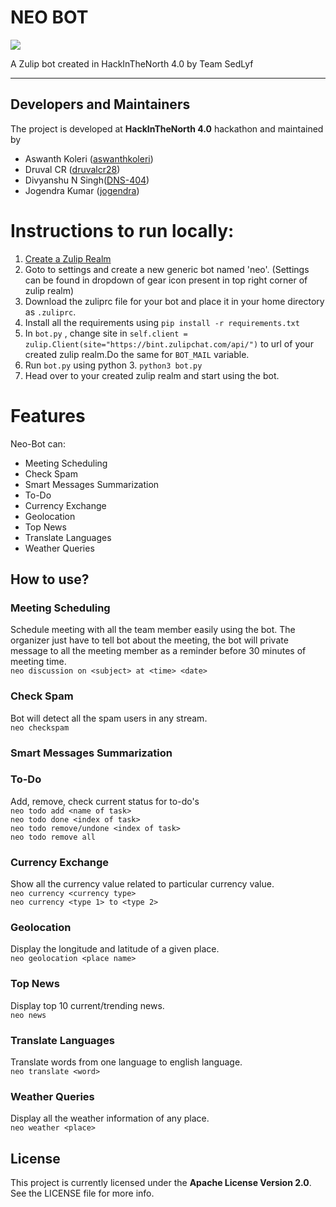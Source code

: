 # NEO BOT

<img src="https://user-images.githubusercontent.com/20956124/55281725-cba30300-535e-11e9-9fb6-d55e0a03aeb8.png">

A Zulip bot created in HackInTheNorth 4.0 by Team SedLyf

---

## Developers and Maintainers
The project is developed at **HackInTheNorth 4.0** hackathon and maintained by
- Aswanth Koleri ([aswanthkoleri](https://github.com/aswanthkoleri))
- Druval CR ([druvalcr28](https://github.com/druvalcr28))
- Divyanshu N Singh([DNS-404](https://github.com/DNS-404))
- Jogendra Kumar ([jogendra](https://github.com/jogendra))

# Instructions to run locally:
1. [Create a Zulip Realm](https://zulip.com/create_realm/)
2. Goto to settings and create a new generic bot named 'neo'. (Settings can be found in dropdown of gear icon present in top right corner of zulip realm)
3. Download the zuliprc file for your bot and place it in your home directory as `.zuliprc`. 
4. Install all the requirements using ``` pip install -r requirements.txt ```
5. In ``` bot.py ``` , change site in ``` self.client = zulip.Client(site="https://bint.zulipchat.com/api/") ``` to url of your created zulip realm.Do the same for ``` BOT_MAIL ``` variable.  
6. Run ``` bot.py ``` using python 3. ``` python3 bot.py ```
7. Head over to your created zulip realm and start using the bot.

# Features

Neo-Bot can:
- Meeting Scheduling
- Check Spam
- Smart Messages Summarization
- To-Do
- Currency Exchange
- Geolocation
- Top News
- Translate Languages
- Weather Queries

## How to use?
### Meeting Scheduling
Schedule meeting with all the team member easily using the bot. The organizer just have to tell bot about the meeting, the bot will private message to all the meeting member as a reminder before 30 minutes of meeting time.<br>
`neo discussion on <subject> at <time> <date>`
### Check Spam
Bot will detect all the spam users in any stream.<br>
`neo checkspam`<br>
### Smart Messages Summarization

### To-Do
Add, remove, check current status for to-do's<br>
`neo todo add <name of task>`<br>
`neo todo done <index of task>`<br>
`neo todo remove/undone <index of task>`<br>
`neo todo remove all`<br>
### Currency Exchange
Show all the currency value related to particular currency value. <br>
`neo currency <currency type>`<br>
`neo currency <type 1> to <type 2>`<br>
### Geolocation
Display the longitude and latitude of a given place.<br>
`neo geolocation <place name>`
### Top News
Display top 10 current/trending news.<br>
`neo news`<br>
### Translate Languages
Translate words from one language to english language.<br>
`neo translate <word>`
### Weather Queries
Display all the weather information of any place.<br>
`neo weather <place>`

## License
This project is currently licensed under the **Apache License Version 2.0**. See the LICENSE file for more info.
